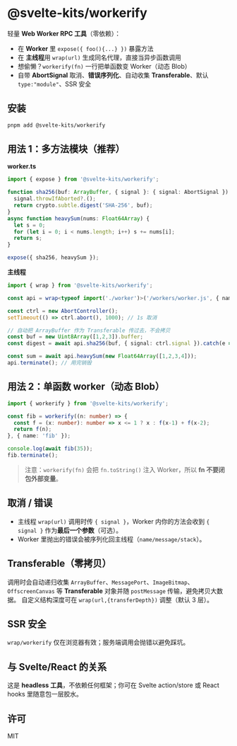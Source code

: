# @svelte-kits/workerify

轻量 **Web Worker RPC 工具**（零依赖）：
- 在 **Worker** 里 `expose({ foo(){...} })` 暴露方法
- 在 **主线程**用 `wrap(url)` 生成同名代理，直接当异步函数调用
- 想偷懒？`workerify(fn)` 一行把单函数变 Worker（动态 Blob）
- 自带 **AbortSignal** 取消、**错误序列化**、自动收集 **Transferable**、默认 `type:"module"`、SSR 安全

## 安装
```bash
pnpm add @svelte-kits/workerify
```

## 用法 1：多方法模块（推荐）
**worker.ts**
```ts
import { expose } from '@svelte-kits/workerify';

function sha256(buf: ArrayBuffer, { signal }: { signal: AbortSignal }) {
  signal.throwIfAborted?.();
  return crypto.subtle.digest('SHA-256', buf);
}
async function heavySum(nums: Float64Array) {
  let s = 0;
  for (let i = 0; i < nums.length; i++) s += nums[i];
  return s;
}

expose({ sha256, heavySum });
```

**主线程**
```ts
import { wrap } from '@svelte-kits/workerify';

const api = wrap<typeof import('./worker')>('/workers/worker.js', { name: 'calc' });

const ctrl = new AbortController();
setTimeout(() => ctrl.abort(), 1000); // 1s 取消

// 自动把 ArrayBuffer 作为 Transferable 传过去，不会拷贝
const buf = new Uint8Array([1,2,3]).buffer;
const digest = await api.sha256(buf, { signal: ctrl.signal }).catch(e => console.warn(e.name));

const sum = await api.heavySum(new Float64Array([1,2,3,4]));
api.terminate(); // 用完销毁
```

## 用法 2：单函数 worker（动态 Blob）
```ts
import { workerify } from '@svelte-kits/workerify';

const fib = workerify((n: number) => {
  const f = (x: number): number => x <= 1 ? x : f(x-1) + f(x-2);
  return f(n);
}, { name: 'fib' });

console.log(await fib(35));
fib.terminate();
```
> 注意：`workerify(fn)` 会把 `fn.toString()` 注入 Worker，所以 **fn 不要闭包外部变量**。

## 取消 / 错误
- 主线程 `wrap(url)` 调用时传 `{ signal }`，Worker 内你的方法会收到 `{ signal }` 作为**最后一个参数**（可选）。
- Worker 里抛出的错误会被序列化回主线程（`name/message/stack`）。

## Transferable（零拷贝）
调用时会自动递归收集 `ArrayBuffer`、`MessagePort`、`ImageBitmap`、`OffscreenCanvas` 等 **Transferable** 对象并随 `postMessage` 传输，避免拷贝大数据。
自定义结构深度可在 `wrap(url,{transferDepth})` 调整（默认 3 层）。

## SSR 安全
`wrap/workerify` 仅在浏览器有效；服务端调用会抛错以避免踩坑。

## 与 Svelte/React 的关系
这是 **headless 工具**，不依赖任何框架；你可在 Svelte action/store 或 React hooks 里随意包一层胶水。

## 许可
MIT
